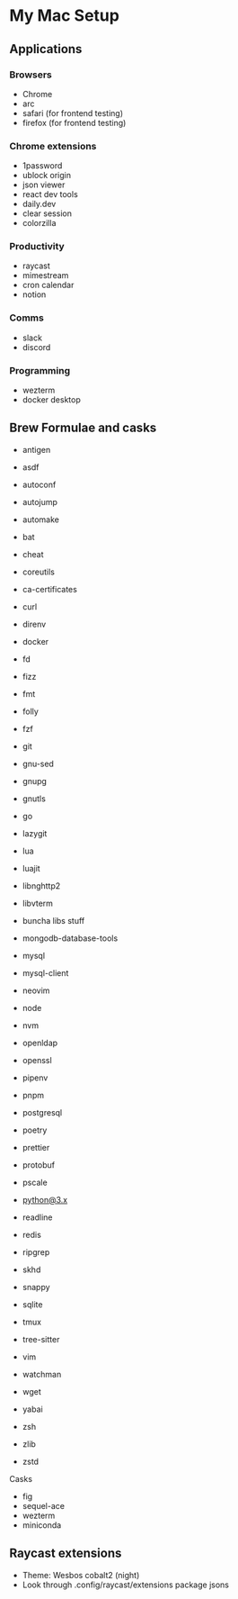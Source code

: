 # My Mac Setup

## Applications

### Browsers

- Chrome
- arc
- safari (for frontend testing)
- firefox (for frontend testing)

### Chrome extensions
- 1password
- ublock origin
- json viewer
- react dev tools
- daily.dev
- clear session
- colorzilla

### Productivity

- raycast
- mimestream
- cron calendar
- notion

### Comms

- slack
- discord

### Programming

- wezterm
- docker desktop

## Brew Formulae and casks

- antigen
- asdf
- autoconf
- autojump
- automake
- bat
- cheat
- coreutils
- ca-certificates
- curl
- direnv
- docker
- fd
- fizz
- fmt
- folly
- fzf
- git
- gnu-sed
- gnupg
- gnutls
- go

- lazygit
- lua
- luajit
- libnghttp2
- libvterm
- buncha libs stuff
- mongodb-database-tools
- mysql
- mysql-client
- neovim
- node
- nvm
- openldap
- openssl
- pipenv
- pnpm
- postgresql
- poetry
- prettier
- protobuf
- pscale
- python@3.x
- readline
- redis

- ripgrep
- skhd
- snappy
- sqlite
- tmux
- tree-sitter
- vim
- watchman
- wget
- yabai
- zsh
- zlib
- zstd

Casks

- fig
- sequel-ace
- wezterm
- miniconda

## Raycast extensions

- Theme: Wesbos cobalt2 (night)
- Look through .config/raycast/extensions package jsons
